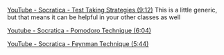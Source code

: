 [YouTube - Socratica - Test Taking Strategies (9:12)](https://www.youtube.com/watch?v=6w8CHIeYdi4) This is a little generic, but that means it can be helpful in your other classes as well

[Youtube - Socratica - Pomodoro Technique (6:04)](https://www.youtube.com/watch?v=TxdLBxNMbtw)

[YouTube - Socratica - Feynman Technique (5:44)](https://www.youtube.com/watch?v=q-16DPh_VWw)

